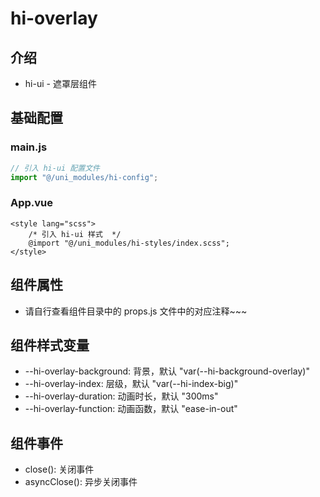 # hi-overlay

## 介绍

-   hi-ui - 遮罩层组件

## 基础配置

### main.js

```javascript
// 引入 hi-ui 配置文件
import "@/uni_modules/hi-config";
```

### App.vue

```vue
<style lang="scss">
    /* 引入 hi-ui 样式  */
    @import "@/uni_modules/hi-styles/index.scss";
</style>
```

## 组件属性

-   请自行查看组件目录中的 props.js 文件中的对应注释~~~

## 组件样式变量

-   --hi-overlay-background: 背景，默认 "var(--hi-background-overlay)"
-   --hi-overlay-index: 层级，默认 "var(--hi-index-big)"
-   --hi-overlay-duration: 动画时长，默认 "300ms"
-   --hi-overlay-function: 动画函数，默认 "ease-in-out"

## 组件事件

-   close(): 关闭事件
-   asyncClose(): 异步关闭事件
